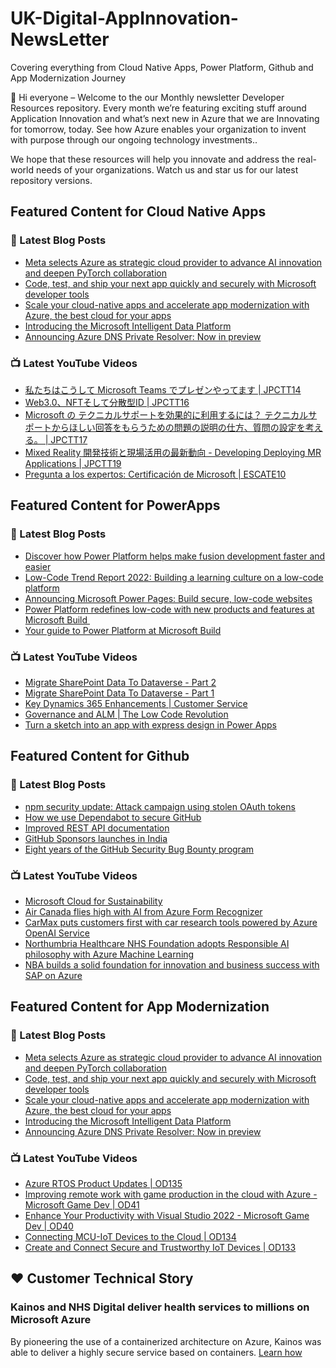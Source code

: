 # UK-Digital-AppInnovation-NewsLetter

Covering everything from Cloud Native Apps, Power Platform, Github and App Modernization Journey

👋 Hi everyone – Welcome to the our Monthly newsletter Developer Resources repository. Every month we’re featuring exciting stuff around Application Innovation and what’s next new in Azure that we are Innovating for tomorrow, today. See how Azure enables your organization to invent with purpose through our ongoing technology investments..


We hope that these resources will help you innovate and address the real-world needs of your organizations. Watch us and star us for our latest repository versions.

## Featured Content for Cloud Native Apps


### 📝 Latest Blog Posts

    
<!-- BLOGCNA:START -->
- [Meta selects Azure as strategic cloud provider to advance AI innovation and deepen PyTorch collaboration](https://azure.microsoft.com/blog/meta-selects-azure-as-strategic-cloud-provider-to-advance-ai-innovation-and-deepen-pytorch-collaboration/)
- [Code, test, and ship your next app quickly and securely with Microsoft developer tools](https://azure.microsoft.com/blog/code-test-and-ship-your-next-app-quickly-and-securely-with-microsoft-developer-tools/)
- [Scale your cloud-native apps and accelerate app modernization with Azure, the best cloud for your apps](https://azure.microsoft.com/blog/scale-your-cloudnative-apps-and-accelerate-app-modernization-with-azure-the-best-cloud-for-your-apps/)
- [Introducing the Microsoft Intelligent Data Platform](https://azure.microsoft.com/blog/introducing-the-microsoft-intelligent-data-platform/)
- [Announcing Azure DNS Private Resolver: Now in preview](https://azure.microsoft.com/blog/announcing-azure-dns-private-resolver-now-in-preview/)
<!-- BLOGCNA:END -->

### 📺 Latest YouTube Videos

 
<!-- YOUTUBECNA:START -->
- [私たちはこうして Microsoft Teams でプレゼンやってます | JPCTT14](https://www.youtube.com/watch?v=4KALgR3eADE)
- [Web3.0、NFTそして分散型ID | JPCTT16](https://www.youtube.com/watch?v=ZNcaU_8ADfk)
- [Microsoft の テクニカルサポートを効果的に利用するには？ テクニカルサポートからほしい回答をもらうための問題の説明の仕方、質問の設定を考える。 | JPCTT17](https://www.youtube.com/watch?v=8bxSJ3oRq6o)
- [Mixed Reality 開発技術と現場活用の最新動向 - Developing Deploying MR Applications | JPCTT19](https://www.youtube.com/watch?v=H33_w4HLE6E)
- [Pregunta a los expertos: Certificación de Microsoft | ESCATE10](https://www.youtube.com/watch?v=mDuFMIWYSFc)
<!-- YOUTUBECNA:END -->

##  Featured Content for PowerApps
### 📝 Latest Blog Posts
<!-- BLOGPOWER:START -->
- [Discover how Power Platform helps make fusion development faster and easier](https://cloudblogs.microsoft.com/powerplatform/2022/05/25/discover-how-power-platform-helps-make-fusion-development-faster-and-easier/)
- [Low-Code Trend Report 2022: Building a learning culture on a low-code platform](https://cloudblogs.microsoft.com/powerplatform/2022/05/24/low-code-trend-report-2022-building-a-learning-culture-on-a-low-code-platform/)
- [Announcing Microsoft Power Pages: Build secure, low-code websites](https://powerpages.microsoft.com/blog/announcing-microsoft-power-pages-build-secure-low-code-websites/)
- [Power Platform redefines low-code with new products and features at Microsoft Build ](https://cloudblogs.microsoft.com/powerplatform/2022/05/24/power-platform-redefines-low-code-with-new-products-and-features-at-microsoft-build/)
- [Your guide to Power Platform at Microsoft Build](https://cloudblogs.microsoft.com/powerplatform/2022/05/17/your-guide-to-power-platform-at-microsoft-build/)
<!-- BLOGPOWER:END -->
 ### 📺 Latest YouTube Videos
    
<!-- YOUTUBEPOWER:START -->
- [Migrate SharePoint Data To Dataverse - Part 2](https://www.youtube.com/watch?v=5MZjYcApBSs)
- [Migrate SharePoint Data To Dataverse - Part 1](https://www.youtube.com/watch?v=AnEDYdiFmL0)
- [Key Dynamics 365 Enhancements | Customer Service](https://www.youtube.com/watch?v=iBRh6QsElSU)
- [Governance and ALM | The Low Code Revolution](https://www.youtube.com/watch?v=p6KzSSnet-s)
- [Turn a sketch into an app with express design in Power Apps](https://www.youtube.com/watch?v=LCCZ_kW14T4)
<!-- YOUTUBEPOWER:END -->

##  Featured Content for Github
### 📝 Latest Blog Posts
<!-- BLOGGITHUB:START -->
- [npm security update: Attack campaign using stolen OAuth tokens](https://github.blog/2022-05-26-npm-security-update-oauth-tokens/)
- [How we use Dependabot to secure GitHub](https://github.blog/2022-05-25-how-we-use-dependabot-to-secure-github/)
- [Improved REST API documentation](https://github.blog/2022-05-24-improved-rest-api-documentation/)
- [GitHub Sponsors launches in India](https://github.blog/2022-05-23-github-sponsors-launches-in-india/)
- [Eight years of the GitHub Security Bug Bounty program](https://github.blog/2022-05-23-eight-years-of-the-github-security-bug-bounty-program/)
<!-- BLOGGITHUB:END -->
### 📺 Latest YouTube Videos
<!-- YOUTUBEGITHUB:START -->
- [Microsoft Cloud for Sustainability](https://www.youtube.com/watch?v=HDYRb-8HXgE)
- [Air Canada flies high with AI from Azure Form Recognizer](https://www.youtube.com/watch?v=NqyZ_7btL5I)
- [CarMax puts customers first with car research tools powered by Azure OpenAI Service](https://www.youtube.com/watch?v=n4KekgD4DdY)
- [Northumbria Healthcare NHS Foundation adopts Responsible AI philosophy with Azure Machine Learning](https://www.youtube.com/watch?v=LRZHcipcweY)
- [NBA builds a solid foundation for innovation and business success with SAP on Azure](https://www.youtube.com/watch?v=gAa3k3UFFsw)
<!-- YOUTUBEGITHUB:END -->
##  Featured Content for App Modernization
### 📝 Latest Blog Posts
<!-- BLOGAPPMOD:START -->
- [Meta selects Azure as strategic cloud provider to advance AI innovation and deepen PyTorch collaboration](https://azure.microsoft.com/blog/meta-selects-azure-as-strategic-cloud-provider-to-advance-ai-innovation-and-deepen-pytorch-collaboration/)
- [Code, test, and ship your next app quickly and securely with Microsoft developer tools](https://azure.microsoft.com/blog/code-test-and-ship-your-next-app-quickly-and-securely-with-microsoft-developer-tools/)
- [Scale your cloud-native apps and accelerate app modernization with Azure, the best cloud for your apps](https://azure.microsoft.com/blog/scale-your-cloudnative-apps-and-accelerate-app-modernization-with-azure-the-best-cloud-for-your-apps/)
- [Introducing the Microsoft Intelligent Data Platform](https://azure.microsoft.com/blog/introducing-the-microsoft-intelligent-data-platform/)
- [Announcing Azure DNS Private Resolver: Now in preview](https://azure.microsoft.com/blog/announcing-azure-dns-private-resolver-now-in-preview/)
<!-- BLOGAPPMOD:END -->
### 📺 Latest YouTube Videos
<!-- YOUTUBEAPPMOD:START -->
- [Azure RTOS Product Updates | OD135](https://www.youtube.com/watch?v=-IMl30PW0vs)
- [Improving remote work with game production in the cloud with Azure - Microsoft Game Dev | OD41](https://www.youtube.com/watch?v=GPOh2dO1cTI)
- [Enhance Your Productivity with Visual Studio 2022 - Microsoft Game Dev | OD40](https://www.youtube.com/watch?v=Uk1XDG450nw)
- [Connecting MCU-IoT Devices to the Cloud | OD134](https://www.youtube.com/watch?v=Mn7lZQ9pwpI)
- [Create and Connect Secure and Trustworthy IoT Devices | OD133](https://www.youtube.com/watch?v=GZs7HL8r8hI)
<!-- YOUTUBEAPPMOD:END -->


## ♥️ Customer Technical Story 

### Kainos and NHS Digital deliver health services to millions on Microsoft Azure

By pioneering the use of a containerized architecture on Azure, Kainos was able to deliver a highly secure service based on containers. [Learn how](https://customers.microsoft.com/en-us/story/1368348549535774520-kainos-and-nhs-digital-deliver-health-services-to-millions-on-microsoft-azure)

